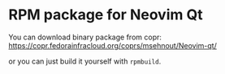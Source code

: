 # RPM package for Neovim Qt 

You can download binary package from copr:
https://copr.fedorainfracloud.org/coprs/msehnout/Neovim-qt/

or you can just build it yourself with `rpmbuild`.
